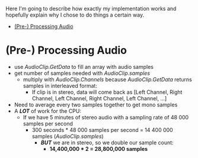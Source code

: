 Here I'm going to describe how exactly my implementation works and hopefully explain why I chose to do things a certain way. 

- [(Pre-) Processing Audio](#pre--processing-audio)

# (Pre-) Processing Audio

* use _AudioClip.GetData_ to fill an array with audio samples
* get number of samples needed with _AudioClip.samples_
  * multiply with _AudioClip.Channels_ because _AudioClip.GetData_ returns samples in interleaved format:
    * If clip is in stereo, data will come back as [Left Channel, Right Channel, Left Channel, Right Channel, Left Channel, ...]
* Need to average every two samples together to get mono samples
* A **_LOT_** of work for the CPU:
  * If we have 5 minutes of stereo audio with a sampling rate of 48 000 samples per second
    * 300 seconds * 48 000 samples per second = 14 400 000 samples (_AudioClip.samples_)
      * **_BUT_** we are in stereo, so we double our sample count:
        * **14,400,000 * 2 = 28,800,000 samples**